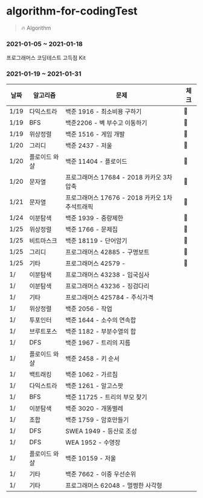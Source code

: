 # algorithm-for-codingTest
> 🔥 Algorithm

### 2021-01-05 ~ 2021-01-18
프로그래머스 코딩테스트 고득점 Kit

### 2021-01-19 ~ 2021-01-31
|날짜|알고리즘|문제|체크|
|------|------|---|---|
|1/19|다익스트라|백준 1916 - 최소비용 구하기|💚|
|1/19|BFS|백준2206 - 벽 부수고 이동하기|💚|
|1/19|위상정렬|백준 1516 - 게임 개발|💚|
|1/20|그리디|백준 2437 - 저울|💚|
|1/20|	플로이드 와샬|백준 11404 - 플로이드|💚|
|1/20|	문자열|프로그래머스 17684 - 2018 카카오 3차 압축|💚|
|1/21|	문자열|프로그래머스 17676 - 2018 카카오 1차 추석트래픽|💚|
|1/24|	이분탐색|백준 1939 - 중량제한|💚|
|1/25|	위상정렬|백준 1766 - 문제집|💚|
|1/25|	비트마스크|백준 18119 - 단어암기|💚|
|1/25|	그리디|프로그래머스 42885 - 구명보트|💚|
|1/25|	기타|프로그래머스 42579 - |💚|
|1/|	이분탐색|프로그래머스 43238 - 입국심사|
|1/|	이분탐색|프로그래머스 43236 - 징검다리|
|1/|	기타|프로그래머스 425784 - 주식가격|
|1/| 위상정렬|백준 2056 - 작업|
|1/|	투포인터|백준 1644 - 소수의 연속합|
|1/| 브루트포스|백준 1182 - 부분수열의 합|
|1/|	DFS|백준 1967 - 트리의 지름|
|1/|	플로이드 와샬|백준 2458 - 키 순서|
|1/|	백트래킹|백준 1062 - 가르침|
|1/|	다익스트라|백준 1261 - 알고스팟|
|1/|	BFS|백준 11725 - 트리의 부모 찾기|
|1/|	이분탐색|백준 3020 - 개똥벌레|
|1/|	조합|백준 1759 - 암호만들기|
|1/|	DFS|SWEA 1949 - 등산로 조성|
|1/|	DFS|WEA 1952 - 수영장|
|1/|	플로이드 와샬|백준 10159 - 저울|
|1/|	기타|백준 7662 - 이중 우선순위|
|1/|	기타|프로그래머스 62048 - 멀쩡한 사각형|


